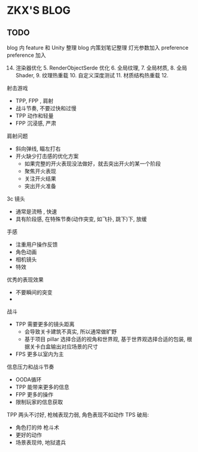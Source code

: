 # ZKX'S BLOG

## TODO
blog 内 feature 和 Unity 整理
blog 内策划笔记整理
灯光参数加入 preference
preference 加入

14. 渲染器优化
	5. RenderObjectSerde 优化
	6. 全局纹理,
	7. 全局材质,
	8. 全局 Shader,
	9. 纹理热重载
	10. 自定义深度测试
	11. 材质结构热重载
	12. 

射击游戏
-  TPP, FPP , 肩射 
- 战斗节奏, 不要过快和过慢
- TPP 动作和轻量
- FPP 沉浸感, 严肃

肩射问题
- 斜向弹线, 瞄左打右
- 开火缺少打击感的优化方案
	- 如果完整的开火表现没法做好，就去突出开火的某一个阶段
	- 聚焦开火表现
	- 关注开火结果 
	- 突出开火准备

3c
镜头
- 通常是流畅 , 快速
- 具有阶段感, 在特殊节奏(动作突变, 如飞扑, 跳下)下, 放缓


手感
- 注重用户操作反馈
- 角色动画
- 相机镜头
- 特效


优秀的表现效果
- 不要瞬间的突变
- 

战斗
- TPP 需要更多的镜头距离
	- 会导致关卡建筑不真实, 所以通常做旷野
	- 基于项目 pillar 选择合适的视角和世界观, 基于世界观选择合适的包装, 根据关卡白盒输出对应场景的尺寸
- FPS 更多以室内为主

信息压力和战斗节奏

- OODA循环
- TPP 能带来更多的信息
- FPP 更多的操作
- 限制玩家的信息获取

TPP 两头不讨好, 枪械表现力弱, 角色表现不如动作
TPS 破局:
- 角色打的帅 枪斗术
- 更好的动作
- 场景表现帅, 地狱遣兵


